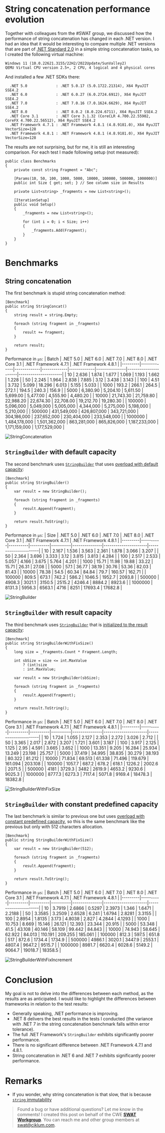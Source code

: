 # String concatenation performance evolution

Together with colleagues from the #SWAT group, we discussed how the performance of string concatenation has changed in each .NET version. I had an idea that it would be interesting to compare multiple .NET versions that are part of [.NET Standard 2.0](https://learn.microsoft.com/en-us/dotnet/standard/net-standard?tabs=net-standard-2-0) in a simple string concatenation tasks, so I created the following virtual machine:
```
Windows 11 (10.0.22621.3155/22H2/2022Update/SunValley2)
QEMU Virtual CPU version 2.5+, 2 CPU, 4 logical and 4 physical cores
```
And installed a few .NET SDKs there:
```
  .NET 5.0             : .NET 5.0.17 (5.0.1722.21314), X64 RyuJIT SSE4.2
  .NET 6.0             : .NET 6.0.27 (6.0.2724.6912), X64 RyuJIT SSE4.2
  .NET 7.0             : .NET 7.0.16 (7.0.1624.6629), X64 RyuJIT SSE4.2
  .NET 8.0             : .NET 8.0.2 (8.0.224.6711), X64 RyuJIT SSE4.2
  .NET Core 3.1        : .NET Core 3.1.32 (CoreCLR 4.700.22.55902, CoreFX 4.700.22.56512), X64 RyuJIT SSE4.2
  .NET Framework 4.7.1 : .NET Framework 4.8.1 (4.8.9181.0), X64 RyuJIT VectorSize=128
  .NET Framework 4.8.1 : .NET Framework 4.8.1 (4.8.9181.0), X64 RyuJIT VectorSize=128
```
The results are not surprising, but for me, it is still an interesting comparison. For each test I made following setup (not measured):

```
public class Benchmarks
{
    private const string Fragment = "Abc";

    [Params(10, 50, 100, 1000, 5000, 10000, 100000, 500000, 1000000)]
    public int Size { get; set; } // See column size in Results

    private List<string> _fragments = new List<string>();

    [IterationSetup]
    public void Setup()
    {
        _fragments = new List<string>();

        for (int i = 0; i < Size; i++)
        {
            _fragments.Add(Fragment);
        }
    }
}
```

# Benchmarks

## String concatenation

The first benchmark is stupid string concatenation method:
```
[Benchmark]
public string StringConcat()
{
    string result = string.Empty;
    
    foreach (string fragment in _fragments)
    {
        result += fragment;
    }

    return result;
}
```
Performance in `μs`:
| Batch   | .NET 5.0    | .NET 6.0    | .NET 7.0    | .NET 8.0    | .NET Core 3.1 | .NET Framework 4.7.1 | .NET Framework 4.8.1 |
|---------|-------------|-------------|-------------|-------------|---------------|----------------------|----------------------|
| 10      | 2.636       | 1.874       | 1.677       | 1.069       | 1.193         | 1.662                | 1.228                |
| 50      | 2.245       | 1.964       | 2.838       | 7.885       | 3.12          | 3.438                | 3.143                |
| 100     | 4.51        | 3.732       | 5.099       | 18.296      | 6.013         | 5.155                | 5.033                |
| 1000    | 193.2       | 266.1       | 264.5       | 272.1       | 194.5         | 240.3                | 156.9                |
| 5000    | 6,380.90    | 5,204.10    | 5,611.50    | 5,699.00    | 5,477.00      | 4,555.90             | 4,480.20             |
| 10000   | 21,743.30   | 21,759.80   | 22,988.20   | 22,674.30   | 22,708.00     | 19,212.70            | 19,280.30            |
| 100000  | 5,096,000   | 5,049,000   | 5,005,000   | 4,344,000   | 5,275,000     | 5,198,000            | 5,210,000            |
| 500000  | 431,549,000 | 426,807,000 | 343,721,000 | 304,186,000 | 237,652,000   | 230,404,000          | 233,548,000          |
| 1000000 | 1,484,178,000 | 1,501,362,000 | 863,281,000 | 865,826,000 | 1,187,233,000 | 1,171,159,000        | 1,177,529,000        |

![StringConcatenation](2024-02-20_JPA_String-Concatenation-Benchmark-Dotnet-Versions-Chart-1.png)

## `StringBuilder` with default capacity

The second benchmark uses [`StringBuilder`](https://learn.microsoft.com/en-us/dotnet/api/system.text.stringbuilder) that uses [overload with default capacity](https://learn.microsoft.com/en-us/dotnet/api/system.text.stringbuilder.-ctor?view=net-8.0#system-text-stringbuilder-ctor):
```
[Benchmark]
public string StringBuilder()
{
    var result = new StringBuilder();

    foreach (string fragment in _fragments)
    {
        result.Append(fragment);
    }

    return result.ToString();
}
```

Performance in `μs`:
| Size   | .NET 5.0 | .NET 6.0 | .NET 7.0 | .NET 8.0 | .NET Core 3.1 | .NET Framework 4.7.1 | .NET Framework 4.8.1 |
|---------|----------|----------|----------|----------|---------------|----------------------|----------------------|
| 10      | 2.167    | 1.536    | 3.563    | 2.361    | 1.878         | 3.066                | 3.207                |
| 50      | 2.364    | 3.696    | 3.333    | 3.12     | 3.815         | 3.813                | 4.284                |
| 100     | 2.517    | 2.533    | 5.057    | 4.166    | 3.675         | 5.764                | 4.201                |
| 1000    | 15.71    | 11.98    | 19.88    | 33.22    | 15.71         | 26.31                | 27.08                |
| 5000    | 57.1     | 36.77    | 38.19    | 30.76    | 53.36         | 82.03                | 81.43                |
| 10000   | 78.38    | 54.5     | 60.34    | 84.84    | 79.7          | 160.57               | 162.71               |
| 100000  | 809.5    | 673.1    | 742.2    | 586.2    | 1046.5        | 1952.7               | 2093.8               |
| 500000  | 4908.3   | 3021.1   | 3150.5   | 2515.2   | 4246.4        | 8884.2               | 8923.6               |
| 1000000 | 8131.3   | 5956.3   | 6563.1   | 4716     | 8251          | 17693.4              | 17682.8              |

![StringBuilder](2024-02-20_JPA_String-Concatenation-Benchmark-Dotnet-Versions-Chart-2.png)

## `StringBuilder` with result capacity

The third benchmark uses [`StringBuilder`](https://learn.microsoft.com/en-us/dotnet/api/system.text.stringbuilder) that is [initialized to the result capacity](https://learn.microsoft.com/en-us/dotnet/api/system.text.stringbuilder.-ctor?view=net-8.0#system-text-stringbuilder-ctor(system-int32)):
```
[Benchmark]
public string StringBuilderWithFixSize()
{
    long size = _fragments.Count * Fragment.Length;
    
    int sbSize = size <= int.MaxValue 
        ? (int)size 
        : int.MaxValue;

    var result = new StringBuilder(sbSize);

    foreach (string fragment in _fragments)
    {
        result.Append(fragment);
    }

    return result.ToString();
}
```

Performance in `μs`:
| Batch   | .NET 5.0 | .NET 6.0 | .NET 7.0 | .NET 8.0 | .NET Core 3.1 | .NET Framework 4.7.1 | .NET Framework 4.8.1 |
|---------|----------|----------|----------|----------|---------------|----------------------|----------------------|
| 10      | 1.724    | 1.055    | 2.127    | 2.353    | 2.272         | 3.026                | 2.712                |
| 50      | 3.365    | 2.017    | 2.872    | 3.207    | 1.721         | 3.601                | 3.187                |
| 100     | 3.917    | 2.125    | 1.125    | 2.95     | 4.591         | 3.665                | 3.652                |
| 1000    | 13.351   | 9.205    | 16.284   | 25.934   | 13.249        | 23.198               | 25.757               |
| 5000    | 37.419   | 34.995   | 38.835   | 30.279   | 38.193        | 80.322               | 81.212               |
| 10000   | 71.834   | 69.513   | 61.338   | 71.496   | 119.679       | 161.094              | 203.108              |
| 100000  | 1057.7   | 687.2    | 678.2    | 618.1    | 1226.2        | 2002.6               | 2071.5               |
| 500000  | 4181     | 3729.3   | 3482     | 2619.9   | 4653.2        | 9230.6               | 9025.3               |
| 1000000 | 8777.3   | 6273.3   | 7117.4   | 5071.8   | 9169.4        | 18478.3              | 18382.8              |

![StringBuilderWithFixSize](2024-02-20_JPA_String-Concatenation-Benchmark-Dotnet-Versions-Chart-3.png)

## `StringBuilder` with constant predefined capacity

The last benchmark is similar to previous one but uses [overload with constant predefined capacity](https://learn.microsoft.com/en-us/dotnet/api/system.text.stringbuilder.-ctor?view=net-8.0#system-text-stringbuilder-ctor(system-int32)), so this is the same benchmark like the previous but only with 512 characters allocation.
```
[Benchmark]
public string StringBuilderWithFixSize()
{
    var result = new StringBuilder(512);

    foreach (string fragment in _fragments)
    {
        result.Append(fragment);
    }

    return result.ToString();
}
```
Performance in `μs`:
| Batch   | .NET 5.0 | .NET 6.0 | .NET 7.0 | .NET 8.0 | .NET Core 3.1 | .NET Framework 4.7.1 | .NET Framework 4.8.1 |
|---------|----------|----------|----------|----------|---------------|----------------------|----------------------|
| 10      | 3.7919   | 2.6866   | 0.5297   | 2.3973   | 1.346         | 1.6471               | 2.2188               |
| 50      | 3.3585   | 3.2509   | 2.6528   | 6.241    | 1.6794        | 2.8281               | 3.3155               |
| 100     | 2.8954   | 1.8135   | 3.173    | 4.8038   | 2.827         | 4.2844               | 4.1293               |
| 1000    | 10.753   | 8.669    | 15.146   | 26.121   | 12.393        | 23.344               | 20.915               |
| 5000    | 53.348   | 41.5     | 43.108   | 40.146   | 58.109        | 99.442               | 84.843               |
| 10000   | 74.943   | 58.645   | 62.922   | 84.013   | 110.191       | 209.255              | 185.061              |
| 100000  | 812.3    | 597.5    | 651.8    | 517      | 872.6         | 1734.4               | 1734.9               |
| 500000  | 4986.1   | 3020.1   | 3447.9   | 2553.1   | 4807.4        | 9647.2               | 9515.7               |
| 1000000 | 8981.7   | 6620.4   | 6028.6   | 5149.2   | 9064.7        | 19018.7              | 18358.5              |

![StringBuilderWithFixIncrement](2024-02-20_JPA_String-Concatenation-Benchmark-Dotnet-Versions-Chart-4.png)

# Conclusion
My goal is not to delve into the differences between each method, as the results are as anticipated. I would like to highlight the differences between frameworks in relation to the test results:
- Generally speaking, .NET performance is improving.
- .NET 8 delivers the best results in the tests I conducted (the variance with .NET 7 in the string concatenation benchmark falls within error tolerance).
- The full .NET Framework's `StringBuilder` exhibits significantly poorer performance.
- There is no significant difference between .NET Framework 4.7.1 and 4.8.1.
- String concatenation in .NET 6 and .NET 7 exhibits significantly poorer performance.

# Remarks
- If you wonder, why string concatenation is that slow, that is because [`string` immutability]([concatenation](https://learn.microsoft.com/en-us/dotnet/csharp/programming-guide/strings/#immutability-of-strings))

> Found a bug or have additional questions? Let me know in the comments! I created this post on behalf of the CWE [**SWAT Workgroup**](https://wiki.ciklum.net/display/CGNA/SWAT+Workgroup). You can reach me and other group members at swat@ciklum.com.